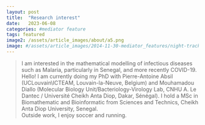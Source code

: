 ```yaml
---
layout: post
title:  "Research interest"
date:   2023-06-08 
categories: #mediator feature
tags: featured
image2: /assets/article_images/about/a5.png
image: #/assets/article_images/2014-11-30-mediator_features/night-track.JPG
---
```




>I am interested in the mathematical modelling of infectious diseases such as Malaria, particularly in Senegal, and more recently COVID-19.
>Hello! I am currently doing my PhD with Pierre-Antoine Absil (UCLouvain\ICTEAM, Louvain-la-Neuve, Belgium) and Mouhamadou Diallo (Molecular Biology Unit/Bacteriology-Virology Lab, CNHU A. Le Dantec / Université Cheikh Anta Diop, Dakar, Sénégal).
>I hold a MSc in Biomathematic and Bioinformatic from Sciences and Technics, Cheikh Anta Diop University, Senegal. 
<br>Outside work, I enjoy soccer and running.


